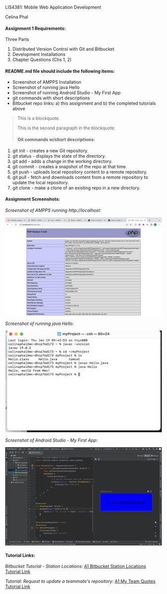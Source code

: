 LIS4381: Mobile Web Application Development

Celina Phal

#### Assignment 1 Requirements: 

Three Parts 

1. Distributed Version Control with Git and Bitbucket
2. Development Installations
3. Chapter Questions (Chs 1, 2)

#### README.md file should include the following items:

* Screenshot of AMPPS Installation
* Screenshot of running java Hello
* Screenshot of running Android Studio - My First App
* git commands with short descriptions
* Bitbucket repo links: a) this assignment and b) the completed tutorials above

> This is a blockquote.
> 
> This is the second paragraph in the blockquote.
>
> #### Git commands w/short descriptions:

1. git init - creates a new Git repository.
2. git status - displays the state of the directory. 
3. git add - adds a change in the working directory. 
4. git commit - creates a snapshot of the repo at that time.
5. git push - uploads local repository content to a remote repository. 
6. git pull - fetch and downloads content from a remote repository to update the local repository. 
7. git clone - make a clone of an existing repo in a new directory. 

#### Assignment Screenshots:

*Screenshot of AMPPS running http://localhost*:

![AMPPS Installation Screenshot](img/ampps.png)

*Screenshot of running java Hello*:

![JDK Installation Screenshot](img/jdk_install.png)

*Screenshot of Android Studio - My First App*:

![Android Studio Installation Screenshot](img/android.png)


#### Tutorial Links:

*Bitbucket Tutorial - Station Locations:*
[A1 Bitbucket Station Locations Tutorial Link](https://bitbucket.org/cdp21d/bitbucketstationlocations/src/master/ "Bitbucket Tutorial")

*Tutorial: Request to update a teammate's repository:*
[A1 My Team Quotes Tutorial Link](https://bitbucket.org/username/myteamquotes/ "My Team Quotes Tutorial")
